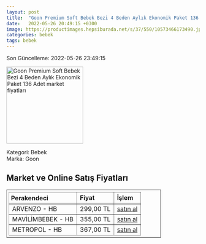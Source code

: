 ```yaml
---
layout: post
title:  "Goon Premium Soft Bebek Bezi 4 Beden Aylık Ekonomik Paket 136 Adet"
date:   2022-05-26 20:49:15 +0300
image: https://productimages.hepsiburada.net/s/37/550/10573466173490.jpg
categories: bebek
tags: bebek
---
```


Son Güncelleme: 2022-05-26 23:49:15

<img src="https://productimages.hepsiburada.net/s/37/550/10573466173490.jpg" width="200" alt="Goon Premium Soft Bebek Bezi 4 Beden Aylık Ekonomik Paket 136 Adet market fiyatları" />

Kategori: Bebek
<br />
Marka: Goon

<h2>Market ve Online Satış Fiyatları</h2>

<table border="1" style="padding: 5px;width:80%;">
  <tr>
    <td style="padding: 5px;"><strong>Perakendeci</strong></td>
    <td><strong>Fiyat</strong></td>
    <td><strong>İşlem</strong></td>
  </tr>
  <tr>
              <td title="Hepsiburada/ARVENZO Mağazası">ARVENZO - HB</td>
              <td>299,00 TL</td>
              <td><a title="Hepsiburada/ARVENZO Mağazası" target="_blank" href="https://www.hepsiburada.com/goon-premium-soft-bebek-bezi-4-beden-4-paket-136-adet-p-HBCV00001U430Y?magaza=arvenzo">satın al</a></td>
            </tr><tr>
              <td title="Hepsiburada/MAVİLİM BEBEK Mağazası">MAVİLİMBEBEK - HB</td>
              <td>355,00 TL</td>
              <td><a title="Hepsiburada/MAVİLİM BEBEK Mağazası" target="_blank" href="https://www.hepsiburada.com/goon-premium-soft-bebek-bezi-4-beden-aylik-ekonomik-paket-136-adet-p-HBV00000LD06S?magaza=MAV%C4%B0L%C4%B0MBEBEK">satın al</a></td>
            </tr><tr>
              <td title="Hepsiburada/Metropol Mağazası">METROPOL - HB</td>
              <td>367,00 TL</td>
              <td><a title="Hepsiburada/Metropol Mağazası" target="_blank" href="https://www.hepsiburada.com/goon-premium-soft-bebek-bezi-4-beden-aylik-ekonomik-paket-136-adet-p-HBV00000LD06S?magaza=Metropol">satın al</a></td>
            </tr>
</table>
